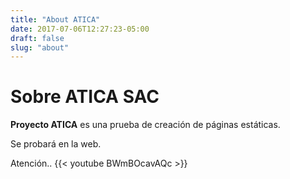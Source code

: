 ```yaml
---
title: "About ATICA"
date: 2017-07-06T12:27:23-05:00
draft: false
slug: "about"
---
```


# Sobre ATICA SAC

**Proyecto ATICA** es una prueba de creación de páginas estáticas.

Se probará en la web.

Atención..
{{< youtube BWmBOcavAQc >}}
